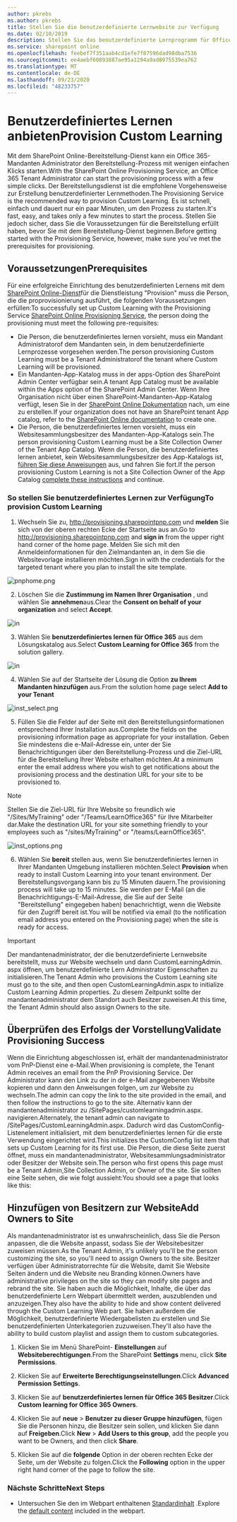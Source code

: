 ```yaml
---
author: pkrebs
ms.author: pkrebs
title: Stellen Sie die benutzerdefinierte Lernwebsite zur Verfügung
ms.date: 02/10/2019
description: Stellen Sie das benutzerdefinierte Lernprogramm für Office 365 Website über das SharePoint-Bereitstellungsmodul zur Verfügung.
ms.service: sharepoint online
ms.openlocfilehash: feebef7f351aab4cd1efe7f87596dad98dba7536
ms.sourcegitcommit: ee4aebf60893887ae95a1294a9ad8975539ea762
ms.translationtype: MT
ms.contentlocale: de-DE
ms.lasthandoff: 09/23/2020
ms.locfileid: "48233757"
---
```

# <a name="provision-custom-learning"></a><span data-ttu-id="37576-103">Benutzerdefiniertes Lernen anbieten</span><span class="sxs-lookup"><span data-stu-id="37576-103">Provision Custom Learning</span></span>

<span data-ttu-id="37576-104">Mit dem SharePoint Online-Bereitstellung-Dienst kann ein Office 365-Mandanten Administrator den Bereitstellung-Prozess mit wenigen einfachen Klicks starten.</span><span class="sxs-lookup"><span data-stu-id="37576-104">With the SharePoint Online Provisioning Service, an Office 365 Tenant Administrator can start the provisioning process with a few simple clicks.</span></span> <span data-ttu-id="37576-105">Der Bereitstellungsdienst ist die empfohlene Vorgehensweise zur Erstellung benutzerdefinierter Lernmethoden.</span><span class="sxs-lookup"><span data-stu-id="37576-105">The Provisioning Service is the recommended way to provision Custom Learning.</span></span> <span data-ttu-id="37576-106">Es ist schnell, einfach und dauert nur ein paar Minuten, um den Prozess zu starten.</span><span class="sxs-lookup"><span data-stu-id="37576-106">It's fast, easy, and takes only a few minutes to start the process.</span></span> <span data-ttu-id="37576-107">Stellen Sie jedoch sicher, dass Sie die Voraussetzungen für die Bereitstellung erfüllt haben, bevor Sie mit dem Bereitstellung-Dienst beginnen.</span><span class="sxs-lookup"><span data-stu-id="37576-107">Before getting started with the Provisioning Service, however, make sure you've met the prerequisites for provisioning.</span></span>

## <a name="prerequisites"></a><span data-ttu-id="37576-108">Voraussetzungen</span><span class="sxs-lookup"><span data-stu-id="37576-108">Prerequisites</span></span>
 
<span data-ttu-id="37576-109">Für eine erfolgreiche Einrichtung des benutzerdefinierten Lernens mit dem [SharePoint Online-Dienst](https://provisioning.sharepointpnp.com)für die Dienstleistung "Provision" muss die Person, die die proprovisionierung ausführt, die folgenden Voraussetzungen erfüllen:</span><span class="sxs-lookup"><span data-stu-id="37576-109">To successfully set up Custom Learning with the Provisioning Service [SharePoint Online Provisioning Service](https://provisioning.sharepointpnp.com), the person doing the provisioning must meet the following pre-requisites:</span></span> 
 
- <span data-ttu-id="37576-110">Die Person, die benutzerdefiniertes lernen vorsieht, muss ein Mandant Administratorof dem Mandanten sein, in dem benutzerdefinierte Lernprozesse vorgesehen werden.</span><span class="sxs-lookup"><span data-stu-id="37576-110">The person provisioning Custom Learning must be a Tenant Administratorof the tenant where Custom Learning will be provisioned.</span></span>  
- <span data-ttu-id="37576-111">Ein Mandanten-App-Katalog muss in der apps-Option des SharePoint Admin Center verfügbar sein.</span><span class="sxs-lookup"><span data-stu-id="37576-111">A tenant App Catalog must be available within the Apps option of the SharePoint Admin Center.</span></span> <span data-ttu-id="37576-112">Wenn Ihre Organisation nicht über einen SharePoint-Mandanten-App-Katalog verfügt, lesen Sie in der [SharePoint Online Dokumentation](https://docs.microsoft.com/sharepoint/use-app-catalog) nach, um eine zu erstellen.</span><span class="sxs-lookup"><span data-stu-id="37576-112">If your organization does not have an SharePoint tenant App catalog, refer to the [SharePoint Online documentation](https://docs.microsoft.com/sharepoint/use-app-catalog) to create one.</span></span>  
- <span data-ttu-id="37576-113">Die Person, die benutzerdefiniertes lernen vorsieht, muss ein Websitesammlungsbesitzer des Mandanten-App-Katalogs sein.</span><span class="sxs-lookup"><span data-stu-id="37576-113">The person provisioning Custom Learning must be a Site Collection Owner of the Tenant App Catalog.</span></span> <span data-ttu-id="37576-114">Wenn die Person, die benutzerdefiniertes lernen anbietet, kein Websitesammlungsbesitzer des App-Katalogs ist, [führen Sie diese Anweisungen](addappadmin.md) aus, und fahren Sie fort.</span><span class="sxs-lookup"><span data-stu-id="37576-114">If the person provisioning Custom Learning is not a Site Collection Owner of the App Catalog [complete these instructions](addappadmin.md) and continue.</span></span> 

### <a name="to-provision-custom-learning"></a><span data-ttu-id="37576-115">So stellen Sie benutzerdefiniertes Lernen zur Verfügung</span><span class="sxs-lookup"><span data-stu-id="37576-115">To provision Custom Learning</span></span>

1. <span data-ttu-id="37576-116">Wechseln Sie zu, http://provisioning.sharepointpnp.com und **melden** Sie sich von der oberen rechten Ecke der Startseite aus an.</span><span class="sxs-lookup"><span data-stu-id="37576-116">Go to http://provisioning.sharepointpnp.com and **sign in** from the upper right hand corner of the home page.</span></span>  <span data-ttu-id="37576-117">Melden Sie sich mit den Anmeldeinformationen für den Zielmandanten an, in dem Sie die Websitevorlage installieren möchten.</span><span class="sxs-lookup"><span data-stu-id="37576-117">Sign in with the  credentials for the targeted tenant where you plan to install the site template.</span></span>

![pnphome.png](media/inst_signin.png)

2. <span data-ttu-id="37576-119">Löschen Sie die **Zustimmung im Namen Ihrer Organisation** , und wählen Sie **annehmen**aus.</span><span class="sxs-lookup"><span data-stu-id="37576-119">Clear the **Consent on behalf of your organization** and select **Accept**.</span></span>

![in](media/inst_perms.png)

3. <span data-ttu-id="37576-121">Wählen Sie **benutzerdefiniertes lernen für Office 365** aus dem Lösungskatalog aus.</span><span class="sxs-lookup"><span data-stu-id="37576-121">Select **Custom Learning for Office 365** from the solution gallery.</span></span>

![in](media/inst_select.png)

4. <span data-ttu-id="37576-123">Wählen Sie auf der Startseite der Lösung die Option **zu Ihrem Mandanten hinzufügen** aus.</span><span class="sxs-lookup"><span data-stu-id="37576-123">From the solution home page select **Add to your Tenant**</span></span>

![inst_select.png](media/inst_add.png)

5. <span data-ttu-id="37576-125">Füllen Sie die Felder auf der Seite mit den Bereitstellungsinformationen entsprechend Ihrer Installation aus.</span><span class="sxs-lookup"><span data-stu-id="37576-125">Complete the fields on the provisioning information page as appropriate for your installation.</span></span> <span data-ttu-id="37576-126">Geben Sie mindestens die e-Mail-Adresse ein, unter der Sie Benachrichtigungen über den Bereitstellung-Prozess und die Ziel-URL für die Bereitstellung Ihrer Website erhalten möchten.</span><span class="sxs-lookup"><span data-stu-id="37576-126">At a minimum enter the email address where you wish to get notifications about the provisioning process and the destination URL for your site to be provisioned to.</span></span>  
> [!NOTE]
> <span data-ttu-id="37576-127">Stellen Sie die Ziel-URL für Ihre Website so freundlich wie "/Sites/MyTraining" oder "/Teams/LearnOffice365" für Ihre Mitarbeiter dar.</span><span class="sxs-lookup"><span data-stu-id="37576-127">Make the destination URL for your site something friendly to your employees such as "/sites/MyTraining" or "/teams/LearnOffice365".</span></span>

![inst_options.png](media/inst_options.png)

6. <span data-ttu-id="37576-129">Wählen Sie **bereit** stellen aus, wenn Sie benutzerdefiniertes lernen in Ihrer Mandanten Umgebung installieren möchten.</span><span class="sxs-lookup"><span data-stu-id="37576-129">Select **Provision** when ready to install Custom Learning into your tenant environment.</span></span>  <span data-ttu-id="37576-130">Der Bereitstellungsvorgang kann bis zu 15 Minuten dauern.</span><span class="sxs-lookup"><span data-stu-id="37576-130">The provisioning process will take up to 15 minutes.</span></span> <span data-ttu-id="37576-131">Sie werden per E-Mail (an die Benachrichtigungs-E-Mail-Adresse, die Sie auf der Seite "Bereitstellung" eingegeben haben) benachrichtigt, wenn die Website für den Zugriff bereit ist.</span><span class="sxs-lookup"><span data-stu-id="37576-131">You will be notified via email (to the notification email address you entered on the Provisioning page) when the site is ready for access.</span></span>

> [!IMPORTANT]
> <span data-ttu-id="37576-132">Der mandantenadministrator, der die benutzerdefinierte Lernwebsite bereitstellt, muss zur Website wechseln und dann CustomLearningAdmin. aspx öffnen, um benutzerdefinierte Lern Administrator Eigenschaften zu initialisieren.</span><span class="sxs-lookup"><span data-stu-id="37576-132">The Tenant Admin who provisions the Custom Learning site must go to the site, and then open CustomLearningAdmin.aspx to initialize Custom Learning Admin properties.</span></span> <span data-ttu-id="37576-133">Zu diesem Zeitpunkt sollte der mandantenadministrator dem Standort auch Besitzer zuweisen.</span><span class="sxs-lookup"><span data-stu-id="37576-133">At this time, the Tenant Admin should also assign Owners to the site.</span></span> 

## <a name="validate-provisioning-success"></a><span data-ttu-id="37576-134">Überprüfen des Erfolgs der Vorstellung</span><span class="sxs-lookup"><span data-stu-id="37576-134">Validate Provisioning Success</span></span>

<span data-ttu-id="37576-135">Wenn die Einrichtung abgeschlossen ist, erhält der mandantenadministrator vom PnP-Dienst eine e-Mail.</span><span class="sxs-lookup"><span data-stu-id="37576-135">When provisioning is complete, the Tenant Admin receives an email from the PnP Provisioning Service.</span></span> <span data-ttu-id="37576-136">Der Administrator kann den Link zu der in der e-Mail angegebenen Website kopieren und dann den Anweisungen folgen, um zur Website zu wechseln.</span><span class="sxs-lookup"><span data-stu-id="37576-136">The admin can copy the link to the site provided in the email, and then follow the instructions to go to the site.</span></span> <span data-ttu-id="37576-137">Alternativ kann der mandantenadministrator zu <Your-Site-Collection-URL>/SitePages/customlearningadmin.aspx. navigieren.</span><span class="sxs-lookup"><span data-stu-id="37576-137">Alternately, the tenant admin can navigate to <YOUR-SITE-COLLECTION-URL>/SitePages/CustomLearningAdmin.aspx.</span></span> <span data-ttu-id="37576-138">Dadurch wird das CustomConfig-Listenelement initialisiert, mit dem benutzerdefiniertes lernen für die erste Verwendung eingerichtet wird.</span><span class="sxs-lookup"><span data-stu-id="37576-138">This initializes the CustomConfig list item that sets up Custom Learning for its first use.</span></span> <span data-ttu-id="37576-139">Die Person, die diese Seite zuerst öffnet, muss ein mandantenadministrator, Websitesammlungsadministrator oder Besitzer der Website sein.</span><span class="sxs-lookup"><span data-stu-id="37576-139">The person who first opens this page must be a Tenant Admin,Site Collection Admin, or Owner of the site.</span></span> <span data-ttu-id="37576-140">Sie sollten eine Seite sehen, die wie folgt aussieht:</span><span class="sxs-lookup"><span data-stu-id="37576-140">You should see a page that looks like this:</span></span> 

## <a name="add-owners-to-site"></a><span data-ttu-id="37576-141">Hinzufügen von Besitzern zur Website</span><span class="sxs-lookup"><span data-stu-id="37576-141">Add Owners to Site</span></span>
<span data-ttu-id="37576-142">Als mandantenadministrator ist es unwahrscheinlich, dass Sie die Person anpassen, die die Website anpasst, sodass Sie der Websitebesitzer zuweisen müssen.</span><span class="sxs-lookup"><span data-stu-id="37576-142">As the Tenant Admin, it's unlikely you'll be the person customizing the site, so you'll need to assign Owners to the site.</span></span> <span data-ttu-id="37576-143">Besitzer verfügen über Administratorrechte für die Website, damit Sie Website Seiten ändern und die Website neu Branding können.</span><span class="sxs-lookup"><span data-stu-id="37576-143">Owners have administrative privileges on the site so they can modify site pages and rebrand the site.</span></span> <span data-ttu-id="37576-144">Sie haben auch die Möglichkeit, Inhalte, die über das benutzerdefinierte Lern Webpart übermittelt werden, auszublenden und anzuzeigen.</span><span class="sxs-lookup"><span data-stu-id="37576-144">They also have the ability to hide and show content delivered through the Custom Learning Web part.</span></span> <span data-ttu-id="37576-145">Sie haben außerdem die Möglichkeit, benutzerdefinierte Wiedergabelisten zu erstellen und Sie benutzerdefinierten Unterkategorien zuzuweisen.</span><span class="sxs-lookup"><span data-stu-id="37576-145">They'll also have the ability to build custom playlist and assign them to custom subcategories.</span></span>  

1. <span data-ttu-id="37576-146">Klicken Sie im Menü SharePoint- **Einstellungen** auf **Websiteberechtigungen**.</span><span class="sxs-lookup"><span data-stu-id="37576-146">From the SharePoint **Settings** menu, click **Site Permissions**.</span></span>
2. <span data-ttu-id="37576-147">Klicken Sie auf **Erweiterte Berechtigungseinstellungen**.</span><span class="sxs-lookup"><span data-stu-id="37576-147">Click **Advanced Permission Settings**.</span></span>
3. <span data-ttu-id="37576-148">Klicken Sie auf **benutzerdefiniertes lernen für Office 365 Besitzer**.</span><span class="sxs-lookup"><span data-stu-id="37576-148">Click **Custom learning for Office 365 Owners**.</span></span>
4. <span data-ttu-id="37576-149">Klicken Sie auf **neue**  >  **Benutzer zu dieser Gruppe hinzufügen**, fügen Sie die Personen hinzu, die Besitzer sein sollen, und klicken Sie dann auf **Freigeben**.</span><span class="sxs-lookup"><span data-stu-id="37576-149">Click **New** > **Add Users to this group**, add the people you want to be Owners, and then click **Share**.</span></span>

8. <span data-ttu-id="37576-150">Klicken Sie auf die **folgende** Option in der oberen rechten Ecke der Seite, um der Website zu folgen.</span><span class="sxs-lookup"><span data-stu-id="37576-150">Click the **Following** option in the upper right hand corner of the page to follow the site.</span></span>  

### <a name="next-steps"></a><span data-ttu-id="37576-151">Nächste Schritte</span><span class="sxs-lookup"><span data-stu-id="37576-151">Next Steps</span></span>
- <span data-ttu-id="37576-152">Untersuchen Sie den im Webpart enthaltenen [Standardinhalt](sitecontent.md) .</span><span class="sxs-lookup"><span data-stu-id="37576-152">Explore the [default content](sitecontent.md) included in the webpart.</span></span>
